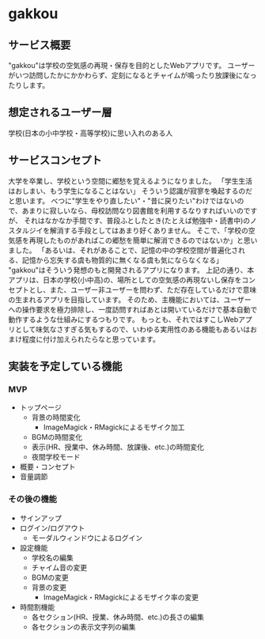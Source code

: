 # gakkou

## サービス概要
"gakkou"は学校の空気感の再現・保存を目的としたWebアプリです。
ユーザーがいつ訪問したかにかかわらず、定刻になるとチャイムが鳴ったり放課後になったりします。

## 想定されるユーザー層
学校(日本の小中学校・高等学校)に思い入れのある人

## サービスコンセプト
大学を卒業し、学校という空間に郷愁を覚えるようになりました。
「学生生活はおしまい、もう学生になることはない」
そういう認識が寂寥を喚起するのだと思います。
べつに"学生をやり直したい"・"昔に戻りたい"わけではないので、あまりに寂しいなら、母校訪問なり図書館を利用するなりすればいいのですが、
それはなかなか手間です、普段ふとしたとき(たとえば勉強中・読書中)のノスタルジイを解消する手段としてはあまり好くありません。
そこで、「学校の空気感を再現したものがあればこの郷愁を簡単に解消できるのではないか」と思いました。
「あるいは、それがあることで、記憶の中の学校空間が普遍化される、記憶から忘失する虞も物質的に無くなる虞も気にならなくなる」
"gakkou"はそういう発想のもと開発されるアプリになります。
上記の通り、本アプリは、日本の学校(小中高)の、場所としての空気感の再現ないし保存をコンセプトとし、また、ユーザー非ユーザーを問わず、ただ存在しているだけで意味の生まれるアプリを目指しています。
そのため、主機能においては、ユーザーへの操作要求を極力排除し、一度訪問すればあとは開いているだけで基本自動で動作するような仕組みにするつもりです。
もっとも、それではすこしWebアプリとして味気なさすぎる気もするので、いわゆる実用性のある機能もあるいはおまけ程度に付け加えられたらなと思っています。

## 実装を予定している機能
### MVP
* トップページ
  * 背景の時間変化
    * ImageMagick・RMagickによるモザイク加工
  * BGMの時間変化
  * 表示(HR、授業中、休み時間、放課後、etc.)の時間変化
  * 夜間学校モード
* 概要・コンセプト
* 音量調節

### その後の機能
* サインアップ
* ログイン/ログアウト
  * モーダルウィンドウによるログイン
* 設定機能
  * 学校名の編集
  * チャイム音の変更
  * BGMの変更
  * 背景の変更
    * ImageMagick・RMagickによるモザイク率の変更
* 時間割機能
  * 各セクション(HR、授業、休み時間、etc.)の長さの編集
  * 各セクションの表示文字列の編集
